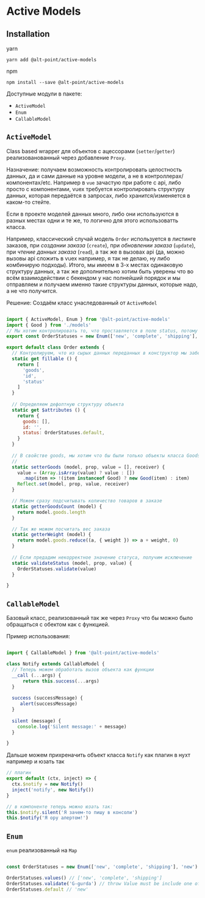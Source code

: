 Active Models
===

Installation
---

yarn

```
yarn add @alt-point/active-models
```

npm

```
npm install --save @alt-point/active-models
```

Доступные модули в пакете:

- `ActiveModel`
- `Enum`
- `CallableModel` 

`ActiveModel`
---

Class based wrapper для объектов с ацессорами (`setter`/`getter`) реализованованный через добавление `Proxy`.

Назначение: получаем возможность контролировать целостность данных, да и сами данные на уровне модели, а не в контроллерах/компонентах/etc.
Например в `vue` зачастую при работе с api, либо просто с компонентами, vuex требуется контролировать структуру данных, 
которая передаётся в запросах, либо хранится/изменяется в каком-то стейте.

Если в проекте моделей данных много, либо они используются в разных местах одни и те же, то логично для этого использоватть класса.

Например, классический случай модель `Order` используется в листинге заказов, 
при *создании заказа* (`create`), при *обновлении заказа* (`update`), при *чтение данных заказа* (`read`), 
а так же в вызовах api (да, можно вызовы api сложить в vuex например, я так не делаю, ну либо комбинирую подходы).
Итого, мы имеем в 3-х местах одинаковую структуру данных, а так же дополнительно хотим быть уверены что во всём взаимодействии с бекендом 
у нас полнейший порядок и мы отправляем и получаем именно такие структуры данных, которые надо, а не что получится.

Решение: Создаём класс унаследованный от `ActiveModel`

```js

import { ActiveModel, Enum } from '@alt-point/active-models'
import { Good } from './models'
// Мы хотим контролировать то, что проставляется в поле status, потому определяем enum
export const OrderStatuses = new Enum(['new', 'complete', 'shipping'], 'new')

export default class Order extends {
  // Контролируем, что из сырых данных переданных в конструктор мы заберём только этот список полей
  static get fillable () {
    return [
      'goods',
      'id',
      'status'  
    ]  
  }
  
  // Определяем дефолтную структуру объекта
  static get $attributes () {
    return {
      goods: [],
      id: '',
      status: OrderStatuses.default,      
    } 
  }
  
  // В свойстве goods, мы хотим что бы были только объекты класса Goods
  //
  static setterGoods (model, prop, value = [], receiver) {
    value = (Array.isArray(value) ? value : [])
      .map(item => !(item instanceof Good) ? new Good(item) : item)
    Reflect.set(model, prop, value, receiver)
  }

  // Можем сразу подсчитывать количество товаров в заказе
  static getterGoodsCount (model) {
    return model.goods.length
  }

  // Так же можем посчитать вес заказа
  static getterWeight (model) {
    return model.goods.reduce((a, { weight }) => a + weight, 0)
  }
  
  // Если предадим некорректное значение статуса, получим исключение 
  static validateStatus (model, prop, value) {
    OrderStatuses.validate(value)
  }

}

````
 

`CallableModel`
---

Базовый класс, реализованный так же через `Proxy` что бы можно было обращаться с обектом как с функцией.

Пример использования:

```js

import { CallableModel } from '@alt-point/active-models'

class Notify extends CallableModel {
  // Теперь можем обработать вызов объекта как функции
  __call (...args) {
      return this.success(...args)
  }
  
  success (successMessage) {
     alert(successMessage)
  }
  
  silent (message) {
    console.log('Silent message:' + message)
  }

}
```

Дальше можем прихреначить объект класса `Notify` как плагин в нухт например и юзать так

```js
// плагин
export default (ctx, inject) => {
  ctx.$notify = new Notify()
  inject('notify', new Notify())
}

// в компоненте теперь можно юзать так: 
this.$notify.silent('Я зачем-то пишу в консоли')
this.$notify('Я ору алертом!')
```

`Enum`
---

`enum` реализованный на `Map`

```js

const OrderStatuses = new Enum(['new', 'complete', 'shipping'], 'new')

OrderStatuses.values() // ['new', 'complete', 'shipping']
OrderStatuses.validate('G-gurda') // throw Value must be include one of type: new, complete, 'shipping; Provide value "G-gurda"
OrderStatuses.default // 'new'

```
